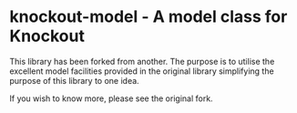 knockout-model - A model class for Knockout
==========================

This library has been forked from another. The purpose is to utilise the excellent model facilities provided in the
original library simplifying the purpose of this library to one idea.

If you wish to know more, please see the original fork.
